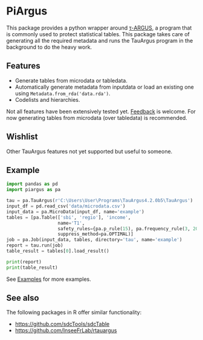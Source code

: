 # PiArgus

This package provides a python wrapper around [τ-ARGUS](https://research.cbs.nl/casc/tau.htm), a program that is commonly used to protect statistical tables.
This package takes care of generating all the required metadata and runs the TauArgus program in the background to do the heavy work.

## Features

- Generate tables from microdata or tabledata.
- Automatically generate metadata from inputdata or load an existing one using `Metadata.from_rda('data.rda')`.
- Codelists and hierarchies.

Not all features have been extensively tested yet. [Feedback](https://github.com/lverweijen/piargus/issues) is welcome.
For now generating tables from microdata (over tabledata) is recommended.

## Wishlist

Other TauArgus features not yet supported but useful to someone.

## Example

```python
import pandas as pd
import piargus as pa

tau = pa.TauArgus(r'C:\Users\User\Programs\TauArgus4.2.0b5\TauArgus')
input_df = pd.read_csv('data/microdata.csv')
input_data = pa.MicroData(input_df, name='example')
tables = [pa.Table(['sbi', 'regio'], 'income',
                   name='T1',
                   safety_rules={pa.p_rule(15), pa.frequency_rule(3, 20)},
                   suppress_method=pa.OPTIMAL)]
job = pa.Job(input_data, tables, directory='tau', name='example')
report = tau.run(job)
table_result = tables[0].load_result()

print(report)
print(table_result)
```

See [Examples](examples) for more examples.

## See also

The following packages in R offer similar functionality:

- https://github.com/sdcTools/sdcTable
- https://github.com/InseeFrLab/rtauargus
